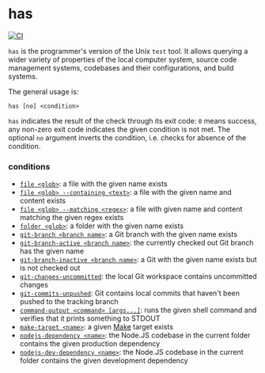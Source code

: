 # has

[![CI](https://github.com/kevgo/has/actions/workflows/ci.yml/badge.svg)](https://github.com/kevgo/has/actions/workflows/ci.yml)

`has` is the programmer's version of the Unix `test` tool. It
allows querying a wider variety of properties of the local computer system, source
code management systems, codebases and their configurations, and build systems.

The general usage is:

```
has [no] <condition>
```

`has` indicates the result of the check through its exit code: `0` means
success, any non-zero exit code indicates the given condition is not met. The
optional `no` argument inverts the condition, i.e. checks for absence of the
condition.

### conditions

- [`file <glob>`](features/file-name.feature): a file with the given name exists
- [`file <glob> --containing <text>`](features/file-content.feature): a file with the given name and content exists
- [`file <glob> --matching <regex>`](features/file-content-regex.feature): a file with given name and content matching the given regex exists
- [`folder <glob>`](features/folder.feature): a folder with the given name exists
- [`git-branch <branch name>`](features/git-branch.feature): a Git branch with the given name exists
- [`git-branch-active <branch name>`](features/git-branch-active.feature): the currently checked out Git branch has the given name
- [`git-branch-inactive <branch name>`](features/git-branch-inactive.feature): a Git with the given name exists but is not checked out
- [`git-changes-uncommitted`](features/git-changes-uncommitted.feature): the local Git workspace contains uncommitted changes
- [`git-commits-unpushed`](features/git-commits-unpushed.feature): Git contains local commits that haven't been pushed to the tracking branch
- [`command-output <command> [args...]`](features/command-output.feature): runs the given shell command and verifies that it prints something to STDOUT
- [`make-target <name>`](features/make-target.feature): a given [Make](https://www.gnu.org/software/make) target exists
- [`nodejs-dependency <name>`](features/node-dependency.feature): the Node.JS codebase in the current folder contains the given production dependency
- [`nodejs-dev-dependency <name>`](features/node-dependency.feature): the Node.JS codebase in the current folder contains the given development dependency
